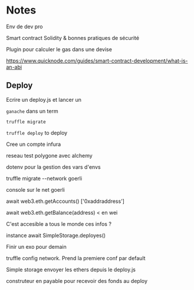 # Notes

Env de dev pro

Smart contract Solidity & bonnes pratiques de sécurité

Plugin pour calculer le gas dans une devise

https://www.quicknode.com/guides/smart-contract-development/what-is-an-abi

## Deploy

Ecrire un deploy.js et lancer un

`ganache` dans un term

`truffle migrate`

`truffle deploy` to deploy

Cree un compte infura

reseau test polygone avec alchemy

dotenv pour la gestion des vars d'envs

truffle migrate --network goerli

console sur le net goerli

await web3.eth.getAccounts()
['0xaddraddress']

await web3.eth.getBalance(address) < en wei

C'est accesible a tous le monde ces infos ?

instance await SimpleStorage.deployes()

Finir un exo pour demain

truffle config network.
Prend la premiere conf par default

Simple storage
envoyer les ethers depuis le deploy.js

construteur en payable pour recevoir des fonds au deploy
